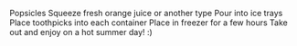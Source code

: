 Popsicles
Squeeze fresh orange juice or another type
Pour into ice trays
Place toothpicks into each container
Place in freezer for a few hours
Take out and enjoy on a hot summer day! :)
